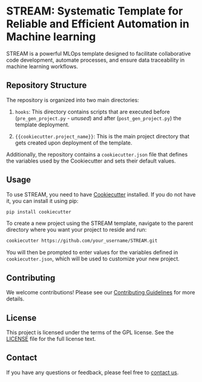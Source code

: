# STREAM: Systematic Template for Reliable and Efficient Automation in Machine learning

STREAM is a powerful MLOps template designed to facilitate collaborative code development, automate processes, and ensure data traceability in machine learning workflows.

## Repository Structure

The repository is organized into two main directories:

1. `hooks`: This directory contains scripts that are executed before (`pre_gen_project.py` - *unused*) and after (`post_gen_project.py`) the template deployment.

2. `{{cookiecutter.project_name}}`: This is the main project directory that gets created upon deployment of the template.

Additionally, the repository contains a `cookiecutter.json` file that defines the variables used by the Cookiecutter and sets their default values.

## Usage

To use STREAM, you need to have [Cookiecutter](https://github.com/cookiecutter/cookiecutter) installed. If you do not have it, you can install it using pip:

```sh
pip install cookiecutter
```

To create a new project using the STREAM template, navigate to the parent directory where you want your project to reside and run:

```sh
cookiecutter https://github.com/your_username/STREAM.git
```

You will then be prompted to enter values for the variables defined in `cookiecutter.json`, which will be used to customize your new project.

## Contributing

We welcome contributions! Please see our [Contributing Guidelines](CONTRIBUTING.md) for more details.

## License

This project is licensed under the terms of the GPL license. See the [LICENSE](LICENSE) file for the full license text.

## Contact

If you have any questions or feedback, please feel free to [contact us](mailto:ryangodwin@uab.edu).
